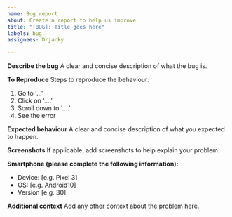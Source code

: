 ```yaml
---
name: Bug report
about: Create a report to help us improve
title: "[BUG]: Title goes here"
labels: bug
assignees: Drjacky

---
```


**Describe the bug**
A clear and concise description of what the bug is.

**To Reproduce**
Steps to reproduce the behaviour:
1. Go to '...'
2. Click on '....'
3. Scroll down to '....'
4. See the error

**Expected behaviour**
A clear and concise description of what you expected to happen.

**Screenshots**
If applicable, add screenshots to help explain your problem.

**Smartphone (please complete the following information):**
 - Device: [e.g. Pixel 3]
 - OS: [e.g. Android10]
 - Version [e.g. 30]

**Additional context**
Add any other context about the problem here.
